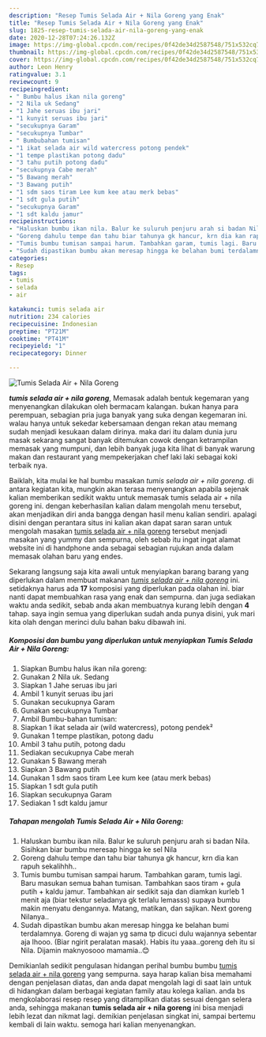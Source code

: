 ```yaml
---
description: "Resep Tumis Selada Air + Nila Goreng yang Enak"
title: "Resep Tumis Selada Air + Nila Goreng yang Enak"
slug: 1825-resep-tumis-selada-air-nila-goreng-yang-enak
date: 2020-12-28T07:24:26.132Z
image: https://img-global.cpcdn.com/recipes/0f42de34d2587548/751x532cq70/tumis-selada-air-nila-goreng-foto-resep-utama.jpg
thumbnail: https://img-global.cpcdn.com/recipes/0f42de34d2587548/751x532cq70/tumis-selada-air-nila-goreng-foto-resep-utama.jpg
cover: https://img-global.cpcdn.com/recipes/0f42de34d2587548/751x532cq70/tumis-selada-air-nila-goreng-foto-resep-utama.jpg
author: Leon Henry
ratingvalue: 3.1
reviewcount: 9
recipeingredient:
- " Bumbu halus ikan nila goreng"
- "2 Nila uk Sedang"
- "1 Jahe seruas ibu jari"
- "1 kunyit seruas ibu jari"
- "secukupnya Garam"
- "secukupnya Tumbar"
- " Bumbubahan tumisan"
- "1 ikat selada air wild watercress potong pendek"
- "1 tempe plastikan potong dadu"
- "3 tahu putih potong dadu"
- "secukupnya Cabe merah"
- "5 Bawang merah"
- "3 Bawang putih"
- "1 sdm saos tiram Lee kum kee atau merk bebas"
- "1 sdt gula putih"
- "secukupnya Garam"
- "1 sdt kaldu jamur"
recipeinstructions:
- "Haluskan bumbu ikan nila. Balur ke suluruh penjuru arah si badan Nila. Sisihkan biar bumbu meresap hingga ke sel Nila"
- "Goreng dahulu tempe dan tahu biar tahunya gk hancur, krn dia kan rapuh sekalihhh.."
- "Tumis bumbu tumisan sampai harum. Tambahkan garam, tumis lagi. Baru masukan semua bahan tumisan. Tambahkan saos tiram + gula putih + kaldu jamur. Tambahkan air sedikit saja dan diamkan kurleb 1 menit aja (biar tekstur seladanya gk terlalu lemasss) supaya bumbu makin menyatu dengannya. Matang, matikan, dan sajikan. Next goreng Nilanya.."
- "Sudah dipastikan bumbu akan meresap hingga ke belahan bumi terdalamnya. Goreng di wajan yg sama tp dicuci dulu wajannya sebentar aja lhooo. (Biar ngirit peralatan masak). Habis itu yaaa..goreng deh itu si Nila. Dijamin maknyosooo mamamia..😊"
categories:
- Resep
tags:
- tumis
- selada
- air

katakunci: tumis selada air 
nutrition: 234 calories
recipecuisine: Indonesian
preptime: "PT21M"
cooktime: "PT41M"
recipeyield: "1"
recipecategory: Dinner

---
```



![Tumis Selada Air + Nila Goreng](https://img-global.cpcdn.com/recipes/0f42de34d2587548/751x532cq70/tumis-selada-air-nila-goreng-foto-resep-utama.jpg)

<b><i>tumis selada air + nila goreng</i></b>, Memasak adalah bentuk kegemaran yang menyenangkan dilakukan oleh bermacam kalangan. bukan hanya para perempuan, sebagian pria juga banyak yang suka dengan kegemaran ini. walau hanya untuk sekedar kebersamaan dengan rekan atau memang sudah menjadi kesukaan dalam dirinya. maka dari itu dalam dunia juru masak sekarang sangat banyak ditemukan cowok dengan ketrampilan memasak yang mumpuni, dan lebih banyak juga kita lihat di banyak warung makan dan restaurant yang mempekerjakan chef laki laki sebagai koki terbaik nya.

Baiklah, kita mulai ke hal bumbu masakan <i>tumis selada air + nila goreng</i>. di antara kegiatan kita, mungkin akan terasa menyenangkan apabila sejenak kalian memberikan sedikit waktu untuk memasak tumis selada air + nila goreng ini. dengan keberhasilan kalian dalam mengolah menu tersebut, akan menjadikan diri anda bangga dengan hasil menu kalian sendiri. apalagi disini dengan perantara situs ini kalian akan dapat saran saran untuk mengolah masakan <u>tumis selada air + nila goreng</u> tersebut menjadi masakan yang yummy dan sempurna, oleh sebab itu ingat ingat alamat website ini di handphone anda sebagai sebagian rujukan anda dalam memasak olahan baru yang endes.




Sekarang langsung saja kita awali untuk menyiapkan barang barang yang diperlukan dalam membuat makanan <u><i>tumis selada air + nila goreng</i></u> ini. setidaknya harus ada <b>17</b> komposisi yang diperlukan pada olahan ini. biar nanti dapat membuahkan rasa yang enak dan sempurna. dan juga sediakan waktu anda sedikit, sebab anda akan membuatnya kurang lebih dengan <b>4</b> tahap. saya ingin semua yang diperlukan sudah anda punya disini, yuk mari kita olah dengan merinci dulu bahan baku dibawah ini.

<!--inarticleads1-->

##### Komposisi dan bumbu yang diperlukan untuk menyiapkan Tumis Selada Air + Nila Goreng:

1. Siapkan  Bumbu halus ikan nila goreng:
1. Gunakan 2 Nila uk. Sedang
1. Siapkan 1 Jahe seruas ibu jari
1. Ambil 1 kunyit seruas ibu jari
1. Gunakan secukupnya Garam
1. Gunakan secukupnya Tumbar
1. Ambil  Bumbu-bahan tumisan:
1. Siapkan 1 ikat selada air (wild watercress), potong pendek²
1. Gunakan 1 tempe plastikan, potong dadu
1. Ambil 3 tahu putih, potong dadu
1. Sediakan secukupnya Cabe merah
1. Gunakan 5 Bawang merah
1. Siapkan 3 Bawang putih
1. Gunakan 1 sdm saos tiram Lee kum kee (atau merk bebas)
1. Siapkan 1 sdt gula putih
1. Siapkan secukupnya Garam
1. Sediakan 1 sdt kaldu jamur




<!--inarticleads2-->

##### Tahapan mengolah Tumis Selada Air + Nila Goreng:

1. Haluskan bumbu ikan nila. Balur ke suluruh penjuru arah si badan Nila. Sisihkan biar bumbu meresap hingga ke sel Nila
1. Goreng dahulu tempe dan tahu biar tahunya gk hancur, krn dia kan rapuh sekalihhh..
1. Tumis bumbu tumisan sampai harum. Tambahkan garam, tumis lagi. Baru masukan semua bahan tumisan. Tambahkan saos tiram + gula putih + kaldu jamur. Tambahkan air sedikit saja dan diamkan kurleb 1 menit aja (biar tekstur seladanya gk terlalu lemasss) supaya bumbu makin menyatu dengannya. Matang, matikan, dan sajikan. Next goreng Nilanya..
1. Sudah dipastikan bumbu akan meresap hingga ke belahan bumi terdalamnya. Goreng di wajan yg sama tp dicuci dulu wajannya sebentar aja lhooo. (Biar ngirit peralatan masak). Habis itu yaaa..goreng deh itu si Nila. Dijamin maknyosooo mamamia..😊




Demikianlah sedikit pengulasan hidangan perihal bumbu bumbu <u>tumis selada air + nila goreng</u> yang sempurna. saya harap kalian bisa memahami dengan penjelasan diatas, dan anda dapat mengolah lagi di saat lain untuk di hidangkan dalam berbagai kegiatan family atau kolega kalian. anda bs mengkolaborasi resep resep yang ditampilkan diatas sesuai dengan selera anda, sehingga makanan <b>tumis selada air + nila goreng</b> ini bisa menjadi lebih lezat dan nikmat lagi. demikian penjelasan singkat ini, sampai bertemu kembali di lain waktu. semoga hari kalian menyenangkan.
